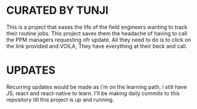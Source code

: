 # CURATED BY TUNJI

This is a project that eases the life of the
field engineers wanting to track their routine jobs. This project saves them the headache of having to call the PPM managers requesting ofr update. All they need to do is to click on the link provided and VOILA, They have everything at their beck and call.

# UPDATES
Recurring updates would be made as i'm on the learning path, i still have JS, react and react-native to learn. 
I'll be making daily commits to this repository till this project is up and running.
